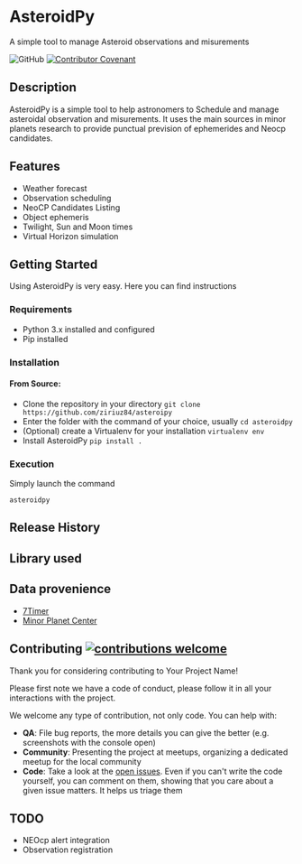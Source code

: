 # AsteroidPy

A simple tool to manage Asteroid observations and misurements

![GitHub](https://img.shields.io/github/license/ziriuz84/asteroidpy)
[![Contributor Covenant](https://img.shields.io/badge/Contributor%20Covenant-2.1-4baaaa.svg)](code_of_conduct.md)

## Description

AsteroidPy is a simple tool to help astronomers to Schedule and manage asteroidal observation and misurements. It uses the main sources in minor planets research to provide punctual prevision of ephemerides and Neocp candidates.

## Features

- Weather forecast
- Observation scheduling
- NeoCP Candidates Listing
- Object ephemeris
- Twilight, Sun and Moon times
- Virtual Horizon simulation

## Getting Started

Using AsteroidPy is very easy. Here you can find instructions

### Requirements

- Python 3.x installed and configured
- Pip installed

### Installation

#### From Source:

- Clone the repository in your directory
   `git clone https://github.com/ziriuz84/asteroipy`
- Enter the folder with the command of your choice, usually
   `cd asteroidpy`
- (Optional) create a Virtualenv for your installation
   `virtualenv env`
- Install AsteroidPy
   `pip install .`

### Execution

Simply launch the command

`asteroidpy`

## Release History

## Library used

## Data provenience

- [7Timer](https://7timer.info)
- [Minor Planet Center](https://www.minorplanetcenter.net/)

## Contributing [![contributions welcome](https://img.shields.io/badge/contributions-welcome-brightgreen.svg?style=flat)](https://github.com/ziriuz84/asteroidpy/issues)


Thank you for considering contributing to Your Project Name!

Please first note we have a code of conduct, please follow it in all your
interactions with the project.

We welcome any type of contribution, not only code. You can help with:
- **QA**: File bug reports, the more details you can give the better (e.g.
screenshots with the console open)
- **Community**: Presenting the project at meetups, organizing a dedicated
meetup for the local community
- **Code**: Take a look at the [open issues](https://github.com/ziriuz84/asteroidpy/issues).
Even if you can't write the code yourself, you can comment on them, showing that
you care about a given issue matters. It helps us triage them

## TODO

- NEOcp alert integration
- Observation registration
